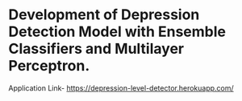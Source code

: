 # Development of Depression Detection Model with Ensemble Classifiers and Multilayer Perceptron.
Application Link- https://depression-level-detector.herokuapp.com/
